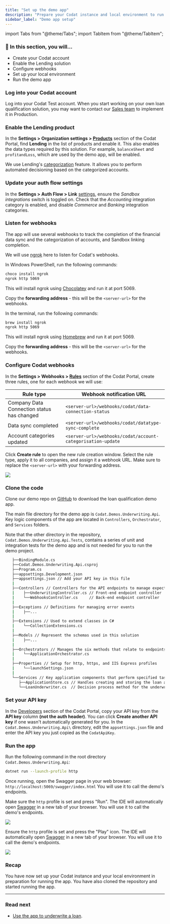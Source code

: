 ```yaml
---
title: "Set up the demo app"
description: "Prepare your Codat instance and local environment to run the demo app"
sidebar_label: "Demo app setup"
---
```


import Tabs from "@theme/Tabs";
import TabItem from "@theme/TabItem";

### 🚀 In this section, you will...

- Create your Codat account
- Enable the Lending solution
- Configure webhooks
- Set up your local environment
- Run the demo app

### Log into your Codat account

Log into your Codat Test account. When you start working on your own loan qualification solution, you may want to contact our [Sales team](https://codat.io/#get-in-touch) to implement it in Production.

### Enable the Lending product

In the **Settings > Organization settings > [Products](https://app.codat.io/settings/products)** section of the Codat Portal, find **Lending** in the list of products and enable it. This also enables the data types required by this solution. For example, `balanceSheet` and `profitandLoss`, which are used by the demo app, will be enabled.

We use Lending's [categorization](/lending/features/financial-statements-overview#categorized-financial-accounts) feature. It allows you to perform automated decisioning based on the categorized accounts.

### Update your auth flow settings

In the **Settings > Auth Flow > Link** [settings](https://app.codat.io/settings/link-settings/data-connections), ensure the _Sandbox integrations_ switch is toggled on. Check that the _Accounting_ integration category is enabled, and disable _Commerce_ and _Banking_ integration categories.

### Listen for webhooks

The app will use several webhooks to track the completion of the financial data sync and the categorization of accounts, and Sandbox linking completion.

We will use [ngrok](https://ngrok.com/) here to listen for Codat's webhooks.

<Tabs>
   <TabItem value="win" label="Windows OS">

In Windows PowerShell, run the following commands:

```bash
choco install ngrok
ngrok http 5069
```

This will install ngrok using [Chocolatey](https://chocolatey.org/) and run it at port 5069.

Copy the **forwarding address** - this will be the `<server-url>` for the webhooks.

   </TabItem>

   <TabItem value="mac" label="Mac OS">

In the terminal, run the following commands:

```bash
brew install ngrok
ngrok http 5069
```

This will install ngrok using [Homebrew](https://brew.sh/) and run it at port 5069.

Copy the **forwarding address** - this will be the `<server-url>` for the webhooks.

   </TabItem>
</Tabs>

### Configure Codat webhooks

In the **Settings > Webhooks > [Rules](https://app.codat.io/settings/webhooks/rules)** section of the Codat Portal, create three rules, one for each webhook we will use:

| Rule type                                  | Webhook notification URL                                    |
| ------------------------------------------ | ----------------------------------------------------------- |
| Company Data Connection status has changed | `<server-url>/webhooks/codat/data-connection-status`        |
| Data sync completed                        | `<server-url>/webhooks/codat/datatype-sync-complete`        |
| Account categories updated                 | `<server-url>/webhooks/codat/account-categorisation-update` |

Click **Create rule** to open the new rule creation window. Select the rule type, apply it to all companies, and assign it a webhook URL. Make sure to replace the `<server-url>` with your forwarding address.

![](/img/use-cases/loan-qualification/rule-creation-screen.png)

### Clone the code

Clone our demo repo on [GitHub](https://github.com/codatio/demo-loan-qualification) to download the loan qualification demo app.

The main file directory for the demo app is `Codat.Demos.Underwriting.Api`. Key logic components of the app are located in `Controllers`, `Orchestrator`, and `Services` folders.

Note that the other directory in the repository, `Codat.Demos.Underwriting.Api.Tests`, contains a series of unit and integration tests for the demo app and is not needed for you to run the demo project.

```sh title="Codat.Demos.Underwriting.Api directory"
   ├──BindingModule.cs
   ├──Codat.Demos.Underwriting.Api.csproj
   ├──Program.cs
   ├──appsettings.Development.json
   ├──appsettings.json // Add your API key in this file
   |
   ├──Controllers // Controllers for the API endpoints to manage expected actions and results
   |    ├──UnderwritingController.cs // Front-end endpoint controller
   |    └──WebhooksController.cs     // Back-end endpoint controller
   |
   ├──Exceptions // Definitions for managing error events
   |    ├──...
   |
   ├──Extensions // Used to extend classes in C#
   |    └──CollectionExtensions.cs
   |
   ├──Models // Represent the schemas used in this solution
   |    ├──...
   |
   ├──Orchestrators // Manages the six methods that relate to endpoints used in the app
   |    └──ApplicationOrchestrator.cs
   |
   ├──Properties // Setup for http, https, and IIS Express profiles
   |    └──launchSettings.json
   |
   └──Services // Key application components that perform specified tasks
      ├──ApplicationStore.cs // Handles creating and storing the loan application in-memory
      └──LoanUnderwriter.cs  // Decision process method for the underwriting model used in the demo
```

### Set your API key

In the [Developers](https://app.codat.io/developers/api-keys) section of the Codat Portal, copy your API key from the **API key** column **(not the auth header)**. You can click **Create another API key** if one wasn't automatically generated for you. In the `Codat.Demos.Underwriting.Api\` directory, edit the `appsettings.json` file and enter the API key you just copied as the `CodatApiKey`.

### Run the app

<Tabs>
<TabItem value="cmd" label="Command line">

Run the following command in the root directory `Codat.Demos.Underwriting.Api`:

```sh
dotnet run --launch-profile http
```

Once running, open the Swagger page in your web browser: `http://localhost:5069/swagger/index.html` You will use it to call the demo's endpoints.

</TabItem>

<TabItem value="rider" label="Rider">

Make sure the `http` profile is set and press "Run". The IDE will automatically open [Swagger](http://localhost:5069/swagger/index.html) in a new tab of your browser. You will use it to call the demo's endpoints.

![](/img/use-cases/loan-qualification/underwriting-guide-rider.png)

</TabItem>

<TabItem value="vs" label="Visual studio">

Ensure the `http` profile is set and press the "Play" icon. The IDE will automatically open [Swagger](http://localhost:5069/swagger/index.html) in a new tab of your browser. You will use it to call the demo's endpoints.

![](/img/use-cases/loan-qualification/underwriting-guide-visual-studio-2022.png)

</TabItem>

</Tabs>

### Recap

You have now set up your Codat instance and your local environment in preparation for running the app. You have also cloned the repository and started running the app.

---

### Read next

- [Use the app to underwrite a loan](/lending/guides/loan-qualification/process-loan).
